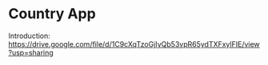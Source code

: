 # Country App
Introduction: https://drive.google.com/file/d/1C9cXqTzoGjIyQb53vpR65ydTXFxylFIE/view?usp=sharing
